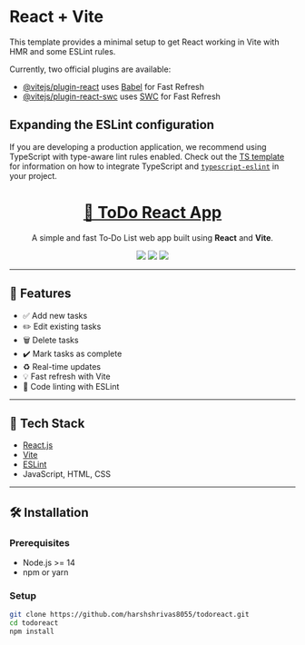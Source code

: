 # React + Vite

This template provides a minimal setup to get React working in Vite with HMR and some ESLint rules.

Currently, two official plugins are available:

- [@vitejs/plugin-react](https://github.com/vitejs/vite-plugin-react/blob/main/packages/plugin-react) uses [Babel](https://babeljs.io/) for Fast Refresh
- [@vitejs/plugin-react-swc](https://github.com/vitejs/vite-plugin-react/blob/main/packages/plugin-react-swc) uses [SWC](https://swc.rs/) for Fast Refresh

## Expanding the ESLint configuration

If you are developing a production application, we recommend using TypeScript with type-aware lint rules enabled. Check out the [TS template](https://github.com/vitejs/vite/tree/main/packages/create-vite/template-react-ts) for information on how to integrate TypeScript and [`typescript-eslint`](https://typescript-eslint.io) in your project.

<a href="https://todoreact-teal.vercel.app/" > <h1 align="center">📝 ToDo React App</h1> </a>

<p align="center">
  A simple and fast To‑Do List web app built using <strong>React</strong> and <strong>Vite</strong>.  
</p>

<p align="center">
  <img src="https://img.shields.io/badge/React-%5E18-blue?style=for-the-badge&logo=react" />
  <img src="https://img.shields.io/badge/Vite-%5E4.5-purple?style=for-the-badge&logo=vite" />
  <img src="https://img.shields.io/badge/ESLint-enabled-blueviolet?style=for-the-badge&logo=eslint" />
</p>

---

## 📌 Features

- ✅ Add new tasks
- ✏️ Edit existing tasks
- 🗑️ Delete tasks
- ✔️ Mark tasks as complete
- ♻️ Real-time updates
- 💡 Fast refresh with Vite
- 🧹 Code linting with ESLint

---

## 🚀 Tech Stack

- [React.js](https://reactjs.org/)
- [Vite](https://vitejs.dev/)
- [ESLint](https://eslint.org/)
- JavaScript, HTML, CSS

---

## 🛠️ Installation

### Prerequisites

- Node.js >= 14
- npm or yarn

### Setup

```bash
git clone https://github.com/harshshrivas8055/todoreact.git
cd todoreact
npm install
